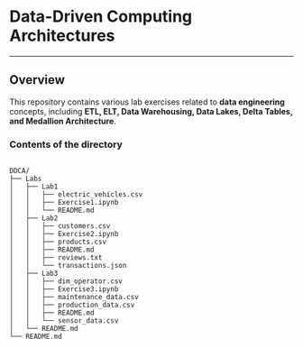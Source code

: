 # Data-Driven Computing Architectures

---

## Overview
This repository contains various lab exercises related to **data engineering** concepts, including **ETL, ELT, Data Warehousing, Data Lakes, Delta Tables, and Medallion Architecture**. 

### Contents of the directory

```

DDCA/
├── Labs
│   ├── Lab1
│   │   ├── electric_vehicles.csv
│   │   ├── Exercise1.ipynb
│   │   └── README.md
│   ├── Lab2
│   │   ├── customers.csv
│   │   ├── Exercise2.ipynb
│   │   ├── products.csv
│   │   ├── README.md
│   │   ├── reviews.txt
│   │   └── transactions.json
│   ├── Lab3
│   │   ├── dim_operator.csv
│   │   ├── Exercise3.ipynb
│   │   ├── maintenance_data.csv
│   │   ├── production_data.csv
│   │   ├── README.md
│   │   └── sensor_data.csv
│   └── README.md
└── README.md

```
